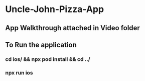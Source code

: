 # Uncle-John-Pizza-App

## App Walkthrough attached in Video folder

## To Run the application

### cd ios/ && npx pod install && cd ../

### npx run ios
